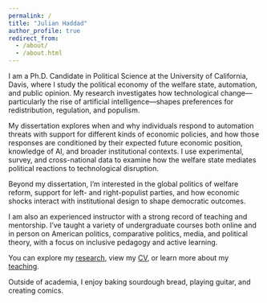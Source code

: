 ```yaml
---
permalink: /
title: "Julian Haddad"
author_profile: true
redirect_from: 
  - /about/
  - /about.html
---
```


I am a Ph.D. Candidate in Political Science at the University of California, Davis, where I study the political economy of the welfare state, automation, and public opinion. My research investigates how technological change—particularly the rise of artificial intelligence—shapes preferences for redistribution, regulation, and populism.

My dissertation explores when and why individuals respond to automation threats with support for different kinds of economic policies, and how those responses are conditioned by their expected future economic position, knowledge of AI, and broader institutional contexts. I use experimental, survey, and cross-national data to examine how the welfare state mediates political reactions to technological disruption.

Beyond my dissertation, I’m interested in the global politics of welfare reform, support for left- and right-populist parties, and how economic shocks interact with institutional design to shape democratic outcomes.

I am also an experienced instructor with a strong record of teaching and mentorship. I’ve taught a variety of undergraduate courses both online and in person on American politics, comparative politics, media, and political theory, with a focus on inclusive pedagogy and active learning.

You can explore my [research](./research.html), view my [CV](files/Julian_Haddad_CV_2025.pdf), or learn more about my [teaching](./teaching.html).

Outside of academia, I enjoy baking sourdough bread, playing guitar, and creating comics.
